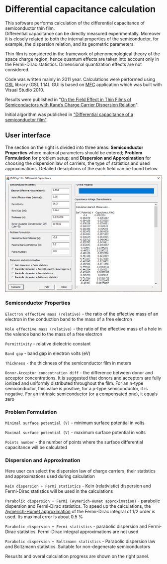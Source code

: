 # Differential capacitance calculation

This software performs calculation of the differential capacitance of semiconductor thin film.  
Differential capacitance can be directly measured experimentally. Moreover it is closely related to both the internal properties of the semiconductor,
for example, the dispersion relation, and its geometric parameters. 

Thin film is considered in the framework of phenomenological theory of the space charge region, hence quantum effects are taken into account only in the Fermi-Dirac statistics. Dimensional quantization effects are not considered. 

Code was written mainly in 2011 year. Calculations were performed using [GSL](https://www.gnu.org/software/gsl/) library (GSL 1.14). GUI is based on [MFC](https://docs.microsoft.com/en-us/cpp/mfc/mfc-desktop-applications?view=msvc-160) application which was built with Visual Studio 2010.  

Results were published in "[On the Field Effect in Thin Films of Semiconductors
with Kane’s Charge Carrier Dispersion Relation](https://link.springer.com/article/10.1134/S1063782614030117)". 

Initial algorithm was published in ["Differential capacitance of a semiconductor film"](https://link.springer.com/article/10.1134/S106378261010009X).

## User interface

The section on the right is divided into three areas: **Semiconductor Properties** where material parameters should be entered; **Problem Formulation** for problem setup;   and **Dispersion and Approximation** for choosing the dispersion law of carriers, the type of statistics and used approximations. Detailed desciptions of the each field can be found below.

<p align="center">
  <img src="gui_2.jpg" />
</p>

### Semiconductor Properties

`Electron effective mass (relative)` - the ratio of the effective mass of an electron in the conduction band to the mass of a free electron

`Hole effective mass (relative)` - the ratio of the effective mass of a hole in the valence band to the mass of a free electron

`Permittivity` - relative dielectric constant

`Band gap` - band gap in electron volts (eV)

`Thickness` - the thickness of the semiconductor film in meters

`Donor-Acceptor concentration diff` - the difference between donor and acceptor concentrations. It is suggested that donors and acceptors are fully ionized and uniformly distributed throughout the film. For an n-type semiconductor, this value is positive,  for a p-type semiconductor, it is negative. For an intrinsic semiconductor (or a compensated one), it equals zero

### Problem Formulation

`Minimal surface potential (V)` - minimum surface potential in volts

`Maximal surface potential (V)` - maximum surface potential in volts

`Points number` - the number of points where the surface differential capacitance will be calculated

### Dispersion and Approximation

Here user can select the dispersion law of charge carriers, their statistics and approximations used during calculation

`Kein dispersion + Fermi statistics` - Kein (relativistic) dispersion and Fermi-Dirac statistics will be used in the calculations

`Parabolic dispersion + Fermi (Aymerich-Humet approximation)` - parabolic dispersion  and Fermi-Dirac statistics. To speed up the calculations, the [Aymerich-Humet approximation](https://www.sciencedirect.com/science/article/abs/pii/0038110181901210) of the Fermi-Dirac integral of 1/2 order is used. Its maximal error is about 0.5 %

`Parabolic dispersion + Fermi statistics` - parabolic dispersion and Fermi-Dirac statistics. Fermi-Dirac integral approximations are not used

`Parabolic dispersion + Boltzmann statistics` - Parabolic dispersion law and Boltzmann statistics. Suitable for non-degenerate semiconductors

Resuslts and overal calculation progress are shown on the right panel. 

